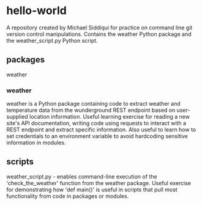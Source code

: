 # hello-world

A repository created by Michael Siddiqui for practice on command line git version control manipulations. Contains the weather Python package and the weather\_script.py Python script.

## packages

weather

### weather

weather is a Python package containing code to extract weather and temperature data from the wunderground REST endpoint based on user-supplied location information. Useful learning exercise for reading a new site's API documentation, writing code using requests to interact with a REST endpoint and extract specific information. Also useful to learn how to set credentials to an environment variable to avoid hardcoding sensitive information in modules.

## scripts

weather\_script.py - enables command-line execution of the 'check\_the\_weather' function from the weather package. Useful exercise for demonstrating how 'def main()' is useful in scripts that pull most functionality from code in packages or modules.
